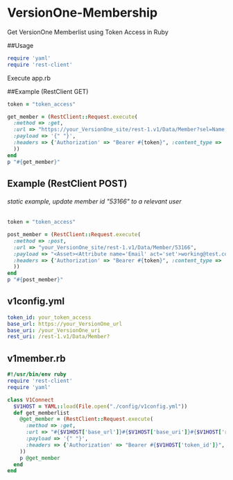 # VersionOne-Membership
Get VersionOne Memberlist using Token Access in Ruby

##Usage
````ruby
require 'yaml'
require 'rest-client'
````
Execute app.rb 

##Example (RestClient GET)
````ruby
token = "token_access"

get_member = (RestClient::Request.execute(
  :method => :get,
  :url => "https://your_VersionOne_site/rest-1.v1/Data/Member?sel=Name,Email&where=Nickname='some_name'",
  :payload => '{" "}',
  :headers => {'Authorization' => "Bearer #{token}", :content_type => 'application/xml'}
  ))
end
p "#{get_member}"
````
## Example (RestClient POST)
###### static example, update member id "53166" to a relevant user
````ruby
token = "token_access"

post_member = (RestClient::Request.execute(
  :method => :post,
  :url => "your_VersionOne_site/rest-1.v1/Data/Member/53166",
  :payload => "<Asset><Attribute name='Email' act='set'>working@test.com</Attribute></Asset>",
  :headers => {'Authorization' => "Bearer #{token}", :content_type => 'application/xml'}
  ))
end
p "#{post_member}"
````
## v1config.yml
````yaml
token_id: your_token_access
base_url: https://your_VersionOne_url
base_uri: /your_VersionOne_uri
rest_uri: /rest-1.v1/Data/Member?
````
## v1member.rb
````ruby
#!/usr/bin/env ruby
require 'rest-client'
require 'yaml'

class V1Connect
  $V1HOST = YAML::load(File.open("./config/v1config.yml"))
  def get_memberlist
    @get_member = (RestClient::Request.execute(
      :method => :get,
      :url => "#{$V1HOST['base_url']}#{$V1HOST['base_uri']}#{$V1HOST['rest_uri']}",
      :payload => '{" "}',
      :headers => {'Authorization' => "Bearer #{$V1HOST['token_id']}", :content_type => 'application/xml'}
    ))
    p @get_member
  end
end
````
